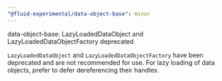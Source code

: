```yaml
---
"@fluid-experimental/data-object-base": minor
---
```


data-object-base: LazyLoadedDataObject and LazyLoadedDataObjectFactory deprecated

`LazyLoadedDataObject` and `LazyLoadedDataObjectFactory` have been deprecated and are not recommended for use. For lazy loading of data objects, prefer to defer dereferencing their handles.
